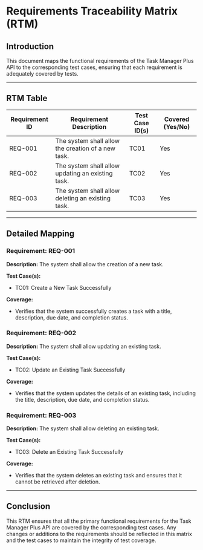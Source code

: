 # Requirements Traceability Matrix (RTM)

## Introduction

This document maps the functional requirements of the Task Manager Plus API to the corresponding test cases, ensuring that each requirement is adequately covered by tests.

---

## RTM Table

| Requirement ID | Requirement Description                          | Test Case ID(s)           | Covered (Yes/No) |
|----------------|--------------------------------------------------|---------------------------|------------------|
| REQ-001        | The system shall allow the creation of a new task. | TC01                      | Yes              |
| REQ-002        | The system shall allow updating an existing task.  | TC02                      | Yes              |
| REQ-003        | The system shall allow deleting an existing task.  | TC03                      | Yes              |

---

## Detailed Mapping

### Requirement: REQ-001
**Description:** The system shall allow the creation of a new task.

**Test Case(s):** 
- TC01: Create a New Task Successfully

**Coverage:** 
- Verifies that the system successfully creates a task with a title, description, due date, and completion status.

### Requirement: REQ-002
**Description:** The system shall allow updating an existing task.

**Test Case(s):** 
- TC02: Update an Existing Task Successfully

**Coverage:** 
- Verifies that the system updates the details of an existing task, including the title, description, due date, and completion status.

### Requirement: REQ-003
**Description:** The system shall allow deleting an existing task.

**Test Case(s):** 
- TC03: Delete an Existing Task Successfully

**Coverage:** 
- Verifies that the system deletes an existing task and ensures that it cannot be retrieved after deletion.

---

## Conclusion

This RTM ensures that all the primary functional requirements for the Task Manager Plus API are covered by the corresponding test cases. Any changes or additions to the requirements should be reflected in this matrix and the test cases to maintain the integrity of test coverage.

